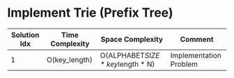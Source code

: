 # Implement Trie (Prefix Tree)

| Solution Idx | Time Complexity | Space Complexity                  | Comment                |
| ------------ | --------------- | --------------------------------- | ---------------------- |
| 1            | O(key_length)   | O(ALPHABET*SIZE * key*length * N) | Implementation Problem |
